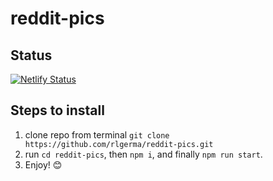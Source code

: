 # reddit-pics

## Status

[![Netlify Status](https://api.netlify.com/api/v1/badges/4e2980dc-c13f-46a1-8006-381de8332e88/deploy-status)](https://app.netlify.com/sites/reddit-pics-best/deploys)

## Steps to install

1. clone repo from terminal `git clone https://github.com/rlgerma/reddit-pics.git`
2. run `cd reddit-pics`, then `npm i`, and finally `npm run start`.
3. Enjoy! 😊
